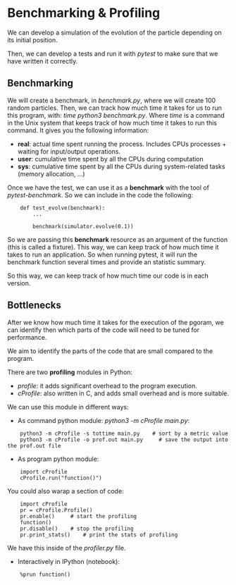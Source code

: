 # Benchmarking & Profiling

We can develop a simulation of the evolution of the particle depending on its initial position.

Then, we can develop a tests and run it with *pytest* to make sure that we have written it correctly.

## Benchmarking
We will create a benchmark, in *benchmark.py*, where we will create 100 random particles.
Then, we can track how much time it  takes for us to run this program, with: *time python3 benchmark.py*. Where *time* is a command in the Unix system that keeps track of how much time it takes to run this command.
It gives you the following information:
- **real**: actual time spent running the process. Includes CPUs processes + waiting for input/output operations.
- **user**: cumulative time spent by all the CPUs during computation
- **sys**: cumulative time spent by all the CPUs during system-related tasks (memory allocation, ...)


Once we have the test, we can use it as a **benchmark** with the tool of *pytest-benchmark*. So we can include in the code the following:
```
    def test_evolve(benchmark):
        ...

        benchmark(simulator.evolve(0.1))
```
So we are passing this **benchmark** resource as an argument of the function (this is called a fixture).
This way, we can keep track of how much time it takes to run an application.
So when running pytest, it will run the benchmark function several times and provide an statistic summary.

So this way, we can keep track of how much time our code is in each version.


## Bottlenecks
After we know how much time it takes for the execution of the pgoram, we can identify then which parts of the code will need to be tuned for performance.

We aim to identify the parts of the code that are small compared to the program.

There are two **profiling** modules in Python:
- *profile*: it adds significant overhead to the program execution.
- *cProfile*: also written in C, and adds small overhead and is more suitable.

We can use this module in different ways:
- As command python module: *python3 -m cProfile main.py*:
```
    python3 -m cProfile -s tottime main.py    # sort by a metric value
    python3 -m cProfile -o prof.out main.py     # save the output into the prof.out file
```

- As program python module:
```
    import cProfile
    cProfile.run("function()")
```

You could also warap a section of code:
```
    import cProfile
    pr = cProfile.Profile()
    pr.enable()     # start the profiling
    function()
    pr.disable()    # stop the profiling
    pr.print_stats()    # print the stats of profiling
```

We have this inside of the *profiler.py* file.

- Interactively in IPython (notebook):
```
    %prun function()
```

